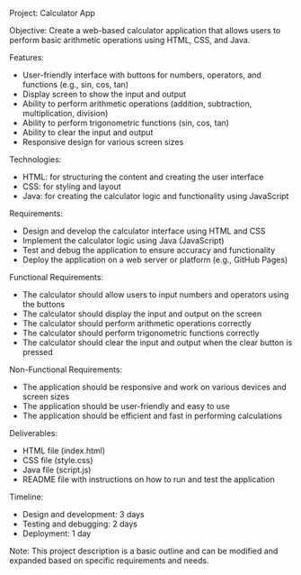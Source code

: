 Project: Calculator App

Objective:
Create a web-based calculator application that allows users to perform basic arithmetic operations using HTML, CSS, and Java.

Features:

- User-friendly interface with buttons for numbers, operators, and functions (e.g., sin, cos, tan)
- Display screen to show the input and output
- Ability to perform arithmetic operations (addition, subtraction, multiplication, division)
- Ability to perform trigonometric functions (sin, cos, tan)
- Ability to clear the input and output
- Responsive design for various screen sizes

Technologies:

- HTML: for structuring the content and creating the user interface
- CSS: for styling and layout
- Java: for creating the calculator logic and functionality using JavaScript

Requirements:

- Design and develop the calculator interface using HTML and CSS
- Implement the calculator logic using Java (JavaScript)
- Test and debug the application to ensure accuracy and functionality
- Deploy the application on a web server or platform (e.g., GitHub Pages)

Functional Requirements:

- The calculator should allow users to input numbers and operators using the buttons
- The calculator should display the input and output on the screen
- The calculator should perform arithmetic operations correctly
- The calculator should perform trigonometric functions correctly
- The calculator should clear the input and output when the clear button is pressed

Non-Functional Requirements:

- The application should be responsive and work on various devices and screen sizes
- The application should be user-friendly and easy to use
- The application should be efficient and fast in performing calculations

Deliverables:

- HTML file (index.html)
- CSS file (style.css)
- Java file (script.js)
- README file with instructions on how to run and test the application

Timeline:

- Design and development: 3 days
- Testing and debugging: 2 days
- Deployment: 1 day

Note: This project description is a basic outline and can be modified and expanded based on specific requirements and needs.
